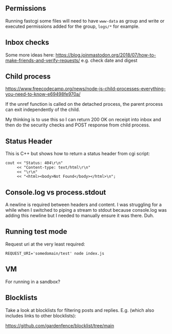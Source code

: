 Permissions
-----------

Running fastcgi some files will need to have `www-data` as group and write or
executed permissions added for the group, `logs/*` for example.

Inbox checks
------------

Some more ideas here: https://blog.joinmastodon.org/2018/07/how-to-make-friends-and-verify-requests/ e.g. check date and digest

Child process
-------------

https://www.freecodecamp.org/news/node-js-child-processes-everything-you-need-to-know-e69498fe970a/

If the unref function is called on the detached process, the parent process can exit independently of the child.

My thinking is to use this so I can return 200 OK on receipt into inbox and
then do the security checks and POST response from child process.

Status Header
-------------

This is C++ but shows how to return a status header from cgi script:

    cout << "Status: 404\r\n"
         << "Content-type: text/html\r\n"
         << "\r\n"
         << "<html><body>Not Found</body></html>\n";

Console.log vs process.stdout
-----------------------------

A newline is required between headers and content. I was struggling for a while
when I switched to piping a stream to stdout because console.log was adding
this newline but I needed to manually ensure it was there. Duh.

Running test mode
-----------------

Request uri at the very least required:

```
REQUEST_URI='somedomain/test' node index.js
```

VM
--

For running in a sandbox?

Blocklists
----------

Take a look at blocklists for filtering posts and replies. E.g. (which also
includes links to other blocklists):

https://github.com/gardenfence/blocklist/tree/main
